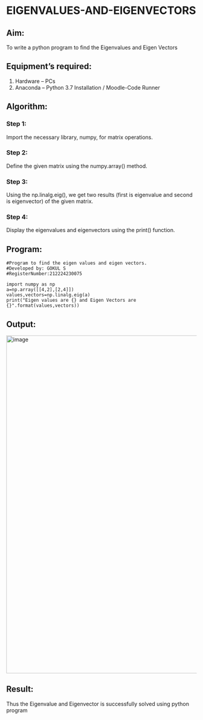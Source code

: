 # EIGENVALUES-AND-EIGENVECTORS
## Aim:
To write a python program to find the Eigenvalues and Eigen Vectors
## Equipment’s required:
1. 	Hardware – PCs
2. 	Anaconda – Python 3.7 Installation / Moodle-Code Runner
## Algorithm:
### Step 1:
Import the necessary library, numpy, for matrix operations.

### Step 2:
Define the given matrix using the numpy.array() method.

### Step 3:
Using the np.linalg.eig(), we get two results (first is eigenvalue and second is eigenvector) of the given matrix.

### Step 4:
Display the eigenvalues and eigenvectors using the print() function.

## Program:
```
#Program to find the eigen values and eigen vectors.
#Developed by: GOKUL S
#RegisterNumber:212224230075

import numpy as np
a=np.array([[4,2],[2,4]])
values,vectors=np.linalg.eig(a)
print("Eigen values are {} and Eigen Vectors are {}".format(values,vectors))
```
## Output:
<img width="1340" height="892" alt="image" src="https://github.com/user-attachments/assets/361a8b8a-6aeb-4738-8e28-93f256dc3037" />

## Result:
Thus the Eigenvalue and Eigenvector is successfully solved using python program
